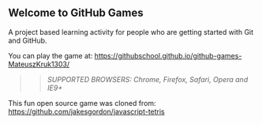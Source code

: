 ## Welcome to GitHub Games

A project based learning activity for people who are getting started with Git and GitHub.

You can play the game at: https://githubschool.github.io/github-games-MateuszKruk1303/

>> _*SUPPORTED BROWSERS*: Chrome, Firefox, Safari, Opera and IE9+_

This fun open source game was cloned from: https://github.com/jakesgordon/javascript-tetris
